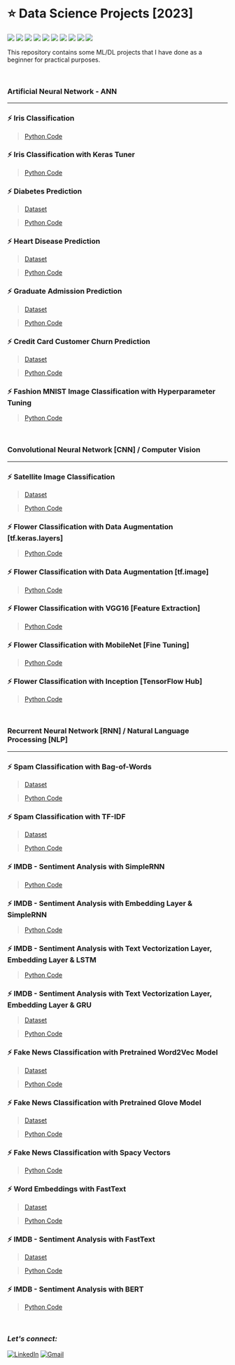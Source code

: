 # :star: Data Science Projects [2023]

![](https://img.shields.io/badge/python-3670A0?style=for-the-badge&logo=python&logoColor=ffdd54)
![](https://img.shields.io/badge/pandas-150458.svg?style=for-the-badge&logo=pandas&logoColor=white)
![](https://img.shields.io/badge/NumPy-013243.svg?style=for-the-badge&logo=NumPy&logoColor=white)
![](https://img.shields.io/badge/Matplotlib-%23faf607.svg?style=for-the-badge&logo=Matplotlib&logoColor=black)
![](https://img.shields.io/badge/Seaborn-%230aa1a6.svg?style=for-the-badge&logo=Matplotlib&logoColor=black)
![](https://img.shields.io/badge/scikitlearn-F7931E.svg?style=for-the-badge&logo=scikit-learn&logoColor=white)
![](https://img.shields.io/badge/TensorFlow-FF6F00.svg?style=for-the-badge&logo=TensorFlow&logoColor=white)
![](https://img.shields.io/badge/nltk-%23a60a87.svg?style=for-the-badge&logo=Matplotlib&logoColor=black)
![](https://img.shields.io/badge/gensim-%23fa0764.svg?style=for-the-badge&logo=Matplotlib&logoColor=black)
![](https://img.shields.io/badge/spaCy-09A3D5.svg?style=for-the-badge&logo=spaCy&logoColor=white)

This repository contains some ML/DL projects that I have done as a beginner for practical purposes.

<br>

### Artificial Neural Network - ANN
***

### :zap: Iris Classification
> [Python Code](https://github.com/Rohit-Rannavre/Data-Science-2023/blob/main/Beginner%20Data%20Science%20Projects/iris_classification_with_ANN.ipynb)

### :zap: Iris Classification with Keras Tuner
> [Python Code](https://github.com/Rohit-Rannavre/Data-Science-2023/blob/main/Beginner%20Data%20Science%20Projects/iris_classification_with_keras_tuner.ipynb)

### :zap: Diabetes Prediction
> [Dataset](https://github.com/Rohit-Rannavre/Data-Science-2023/blob/main/Beginner%20Data%20Science%20Projects/diabetes_dataset.csv)

> [Python Code](https://github.com/Rohit-Rannavre/Data-Science-2023/blob/main/Beginner%20Data%20Science%20Projects/diabetes_prediction_with_ANN_1.ipynb)

### :zap: Heart Disease Prediction
> [Dataset](https://github.com/Rohit-Rannavre/Data-Science-2023/blob/main/Beginner%20Data%20Science%20Projects/heart_disease_dataset.csv)

> [Python Code](https://github.com/Rohit-Rannavre/Data-Science-2023/blob/main/Beginner%20Data%20Science%20Projects/heart_disease_prediction_with_ANN.ipynb)

### :zap: Graduate Admission Prediction
> [Dataset](https://github.com/Rohit-Rannavre/Data-Science-2023/blob/main/Beginner%20Data%20Science%20Projects/graduate_admission_dataset.csv)

> [Python Code](https://github.com/Rohit-Rannavre/Data-Science-2023/blob/main/Beginner%20Data%20Science%20Projects/graduate_admission_prediction.ipynb)

### :zap: Credit Card Customer Churn Prediction
> [Dataset](https://raw.githubusercontent.com/Rohit-Rannavre/Data-Science-2023/main/Beginner%20Data%20Science%20Projects/credit_card_customer_churn_dataset.csv)

> [Python Code](https://github.com/Rohit-Rannavre/Data-Science-2023/blob/main/Beginner%20Data%20Science%20Projects/credit_card_customer_churn_prediction_with_ANN.ipynb)

### :zap: Fashion MNIST Image Classification with Hyperparameter Tuning
> [Python Code](https://github.com/Rohit-Rannavre/Data-Science-2023/blob/main/Beginner%20Data%20Science%20Projects/fashion_mnist_image_classification_with_ANN.ipynb)

<br>

### Convolutional Neural Network [CNN] / Computer Vision
***

### :zap: Satellite Image Classification
> [Dataset](https://github.com/Rohit-Rannavre/Data-Science-2023/blob/main/Beginner%20Data%20Science%20Projects/satellite-image-classification-dataset.zip)

> [Python Code](https://github.com/Rohit-Rannavre/Data-Science-2023/blob/main/Beginner%20Data%20Science%20Projects/satellite_image_classification_with_CNN_data_aug.ipynb)

### :zap: Flower Classification with Data Augmentation [tf.keras.layers]
> [Python Code](https://github.com/Rohit-Rannavre/Data-Science-2023/blob/main/Beginner%20Data%20Science%20Projects/flower_classification_with_tf_keras_layers.ipynb)

### :zap: Flower Classification with Data Augmentation [tf.image]
> [Python Code](https://github.com/Rohit-Rannavre/Data-Science-2023/blob/main/Beginner%20Data%20Science%20Projects/flower_classification_with_tf_image.ipynb)

### :zap: Flower Classification with VGG16 [Feature Extraction]
> [Python Code](https://github.com/Rohit-Rannavre/Data-Science-2023/blob/main/Beginner%20Data%20Science%20Projects/flower_classification_with_VGG16_(feature_extraction).ipynb)

### :zap: Flower Classification with MobileNet [Fine Tuning]
> [Python Code](https://github.com/Rohit-Rannavre/Data-Science-2023/blob/main/Beginner%20Data%20Science%20Projects/flower_classification_with_mobilenet_(fine_tuning).ipynb)

### :zap: Flower Classification with Inception [TensorFlow Hub]
> [Python Code](https://github.com/Rohit-Rannavre/Data-Science-2023/blob/main/Beginner%20Data%20Science%20Projects/flower_classification_with_inception_(tensorflow_hub).ipynb)

<br>

### Recurrent Neural Network [RNN] / Natural Language Processing [NLP]
***

### :zap: Spam Classification with Bag-of-Words
> [Dataset](https://github.com/Rohit-Rannavre/Data-Science-2023/blob/main/Beginner%20Data%20Science%20Projects/spam_dataset.csv)

> [Python Code](https://github.com/Rohit-Rannavre/Data-Science-2023/blob/main/Beginner%20Data%20Science%20Projects/spam_classification_with_BOW.ipynb)

### :zap: Spam Classification with TF-IDF
> [Dataset](https://github.com/Rohit-Rannavre/Data-Science-2023/blob/main/Beginner%20Data%20Science%20Projects/spam_dataset.csv)

> [Python Code](https://github.com/Rohit-Rannavre/Data-Science-2023/blob/main/Beginner%20Data%20Science%20Projects/spam_classification_with_tfidf.ipynb)

### :zap: IMDB - Sentiment Analysis with SimpleRNN
> [Python Code](https://github.com/Rohit-Rannavre/Data-Science-2023/blob/main/Beginner%20Data%20Science%20Projects/imdb_sentiment_analysis_with_integer_encoding.ipynb)

### :zap: IMDB - Sentiment Analysis with Embedding Layer & SimpleRNN
> [Python Code](https://github.com/Rohit-Rannavre/Data-Science-2023/blob/main/Beginner%20Data%20Science%20Projects/imdb_sentiment_analysis_with_embedding_layer.ipynb)

### :zap: IMDB - Sentiment Analysis with Text Vectorization Layer, Embedding Layer & LSTM
> [Python Code](https://github.com/Rohit-Rannavre/Data-Science-2023/blob/main/Beginner%20Data%20Science%20Projects/imdb_sentiment_analysis_with_TextVectorizationLayer_LSTM_tfds.ipynb)

### :zap: IMDB - Sentiment Analysis with Text Vectorization Layer, Embedding Layer & GRU
> [Dataset](https://github.com/Rohit-Rannavre/Data-Science-2023/blob/main/Beginner%20Data%20Science%20Projects/imdb_reviews_sentiment_analysis.csv)
 
> [Python Code](https://github.com/Rohit-Rannavre/Data-Science-2023/blob/main/Beginner%20Data%20Science%20Projects/imdb_sentiment_analysis_with_TextVectorizationLayer__GRU_CSV.ipynb)

### :zap: Fake News Classification with Pretrained Word2Vec Model
> [Dataset](https://raw.githubusercontent.com/Rohit-Rannavre/Data-Science-2023/main/Beginner%20Data%20Science%20Projects/fake_real_news_dataset.csv)

> [Python Code](https://github.com/Rohit-Rannavre/Data-Science-2023/blob/main/Beginner%20Data%20Science%20Projects/news_classification_with_word2vec_pretrained_model_gensim.ipynb)

### :zap: Fake News Classification with Pretrained Glove Model
> [Dataset](https://raw.githubusercontent.com/Rohit-Rannavre/Data-Science-2023/main/Beginner%20Data%20Science%20Projects/fake_real_news_dataset.csv)

> [Python Code](https://github.com/Rohit-Rannavre/Data-Science-2023/blob/main/Beginner%20Data%20Science%20Projects/news_classification_with_glove_pretrained_model_gensim.ipynb)

### :zap: Fake News Classification with Spacy Vectors
> [Python Code](https://github.com/Rohit-Rannavre/Data-Science-2023/blob/main/Beginner%20Data%20Science%20Projects/fake_news_classification_with_spacy_vectors.ipynb)

### :zap: Word Embeddings with FastText
> [Dataset](https://raw.githubusercontent.com/Rohit-Rannavre/Data-Science-2023/main/Beginner%20Data%20Science%20Projects/imdb_dataset.csv)
 
> [Python Code](https://github.com/Rohit-Rannavre/Data-Science-2023/blob/main/Beginner%20Data%20Science%20Projects/learning_word_embeddings_with_fasttext.ipynb)

### :zap: IMDB - Sentiment Analysis with FastText
> [Dataset](https://raw.githubusercontent.com/Rohit-Rannavre/Data-Science-2023/main/Beginner%20Data%20Science%20Projects/imdb_dataset.csv)
 
> [Python Code](https://github.com/Rohit-Rannavre/Data-Science-2023/blob/main/Beginner%20Data%20Science%20Projects/IMDB_sentiment_analysis_with_fasttext.ipynb)

### :zap: IMDB - Sentiment Analysis with BERT
> [Python Code](https://github.com/Rohit-Rannavre/Data-Science-2023/blob/main/Beginner%20Data%20Science%20Projects/imdb_sentiment_analysis_with_BERT.ipynb)

<br>

### ***Let's connect:*** 
[![LinkedIn](https://img.shields.io/badge/linkedin-%230077B5.svg?style=for-the-badge&logo=linkedin&logoColor=white)](https://www.linkedin.com/in/rohit-rannavre) 
[![Gmail](https://img.shields.io/badge/Gmail-D14836?style=for-the-badge&logo=gmail&logoColor=white)](mailto:rohit.rannavre@gmail.com)
